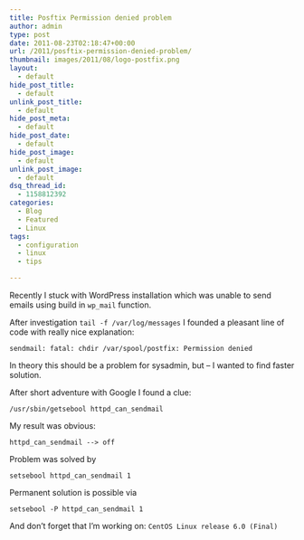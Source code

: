 ```yaml
---
title: Posftix Permission denied problem
author: admin
type: post
date: 2011-08-23T02:18:47+00:00
url: /2011/posftix-permission-denied-problem/
thumbnail: images/2011/08/logo-postfix.png
layout:
  - default
hide_post_title:
  - default
unlink_post_title:
  - default
hide_post_meta:
  - default
hide_post_date:
  - default
hide_post_image:
  - default
unlink_post_image:
  - default
dsq_thread_id:
  - 1158812392
categories:
  - Blog
  - Featured
  - Linux
tags:
  - configuration
  - linux
  - tips

---
```

Recently I stuck with WordPress installation which was unable to send emails using build in `wp_mail` function.

After investigation `tail -f /var/log/messages` I founded a pleasant line of code with really nice explanation:

`sendmail: fatal: chdir /var/spool/postfix: Permission denied`

In theory this should be a problem for sysadmin, but &#8211; I wanted to find faster solution.

After short adventure with Google I found a clue:

`/usr/sbin/getsebool httpd_can_sendmail`

My result was obvious:

`httpd_can_sendmail --> off`

Problem was solved by

`setsebool httpd_can_sendmail 1`

Permanent solution is possible via

`setsebool -P httpd_can_sendmail 1`

And don&#8217;t forget that I&#8217;m working on: `CentOS Linux release 6.0 (Final)`

